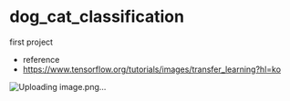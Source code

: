 # dog_cat_classification
first project
- reference
- https://www.tensorflow.org/tutorials/images/transfer_learning?hl=ko

![Uploading image.png…]()

